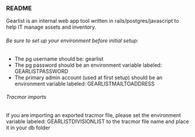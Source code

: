 ### README

Gearlist is an internal web app tool written in rails/postgres/javascript to help IT manage assets and inventory.


###### Be sure to set up your environment before initial setup:
  - The pg username should be: gearlist
  - The pg password should be an environment variable labeled: GEARLISTPASSWORD
  - The primary admin account (used at first setup) should be an environment variable labeled: GEARLISTMAILTOADDRESS


###### Tracmor imports
If you are importing an exported tracmor file, please set the environment variable labeled: GEARLISTDIVISIONLIST to the tracmor file name and place it in your db folder
